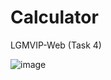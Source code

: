 # Calculator
LGMVIP-Web (Task 4)

![image](https://user-images.githubusercontent.com/99491932/159167892-a1dc6e06-eb54-4284-b5de-db0fbe37db00.png)
